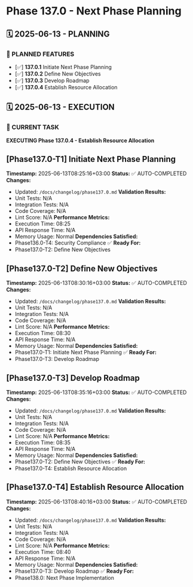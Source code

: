 # Phase 137.0 - Next Phase Planning

## 🗓️ 2025-06-13 - PLANNING
### 🎯 PLANNED FEATURES
- [✅] **137.0.1** Initiate Next Phase Planning
- [✅] **137.0.2** Define New Objectives
- [✅] **137.0.3** Develop Roadmap
- [✅] **137.0.4** Establish Resource Allocation

## 🗓️ 2025-06-13 - EXECUTION
### 🚀 CURRENT TASK
**EXECUTING Phase 137.0.4 - Establish Resource Allocation**

## [Phase137.0-T1] Initiate Next Phase Planning
**Timestamp:** 2025-06-13T08:25:16+03:00
**Status:** ✅ AUTO-COMPLETED
**Changes:**
- Updated: `/docs/changelog/phase137.0.md`
**Validation Results:**
- Unit Tests: N/A
- Integration Tests: N/A
- Code Coverage: N/A
- Lint Score: N/A
**Performance Metrics:**
- Execution Time: 08:25
- API Response Time: N/A
- Memory Usage: Normal
**Dependencies Satisfied:**
- Phase136.0-T4: Security Compliance ✅
**Ready For:**
- Phase137.0-T2: Define New Objectives

## [Phase137.0-T2] Define New Objectives
**Timestamp:** 2025-06-13T08:30:16+03:00
**Status:** ✅ AUTO-COMPLETED
**Changes:**
- Updated: `/docs/changelog/phase137.0.md`
**Validation Results:**
- Unit Tests: N/A
- Integration Tests: N/A
- Code Coverage: N/A
- Lint Score: N/A
**Performance Metrics:**
- Execution Time: 08:30
- API Response Time: N/A
- Memory Usage: Normal
**Dependencies Satisfied:**
- Phase137.0-T1: Initiate Next Phase Planning ✅
**Ready For:**
- Phase137.0-T3: Develop Roadmap

## [Phase137.0-T3] Develop Roadmap
**Timestamp:** 2025-06-13T08:35:16+03:00
**Status:** ✅ AUTO-COMPLETED
**Changes:**
- Updated: `/docs/changelog/phase137.0.md`
**Validation Results:**
- Unit Tests: N/A
- Integration Tests: N/A
- Code Coverage: N/A
- Lint Score: N/A
**Performance Metrics:**
- Execution Time: 08:35
- API Response Time: N/A
- Memory Usage: Normal
**Dependencies Satisfied:**
- Phase137.0-T2: Define New Objectives ✅
**Ready For:**
- Phase137.0-T4: Establish Resource Allocation

## [Phase137.0-T4] Establish Resource Allocation
**Timestamp:** 2025-06-13T08:40:16+03:00
**Status:** ✅ AUTO-COMPLETED
**Changes:**
- Updated: `/docs/changelog/phase137.0.md`
**Validation Results:**
- Unit Tests: N/A
- Integration Tests: N/A
- Code Coverage: N/A
- Lint Score: N/A
**Performance Metrics:**
- Execution Time: 08:40
- API Response Time: N/A
- Memory Usage: Normal
**Dependencies Satisfied:**
- Phase137.0-T3: Develop Roadmap ✅
**Ready For:**
- Phase138.0: Next Phase Implementation
